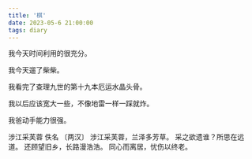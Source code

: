 ```yaml
---
title: '棋'
date: 2023-05-6 21:00:00
tags: diary
---
```

我今天时间利用的很充分。

我今天遛了柴柴。

我看完了查理九世的第十九本厄运水晶头骨。

我以后应该宽大一些，不像地雷一样一踩就炸。

我爸动手能力很强。

涉江采芙蓉
佚名 〔两汉〕
涉江采芙蓉，兰泽多芳草。
采之欲遗谁？所思在远道。
还顾望旧乡，长路漫浩浩。
同心而离居，忧伤以终老。
